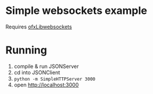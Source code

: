 # Simple websockets example

Requires [ofxLibwebsockets](https://github.com/labatrockwell/ofxLibwebsockets)

# Running

1. compile & run JSONServer
2. cd into JSONClient
3. `python -m SimpleHTTPServer 3000`
4. open [http://localhost:3000](http://localhost:3000)

